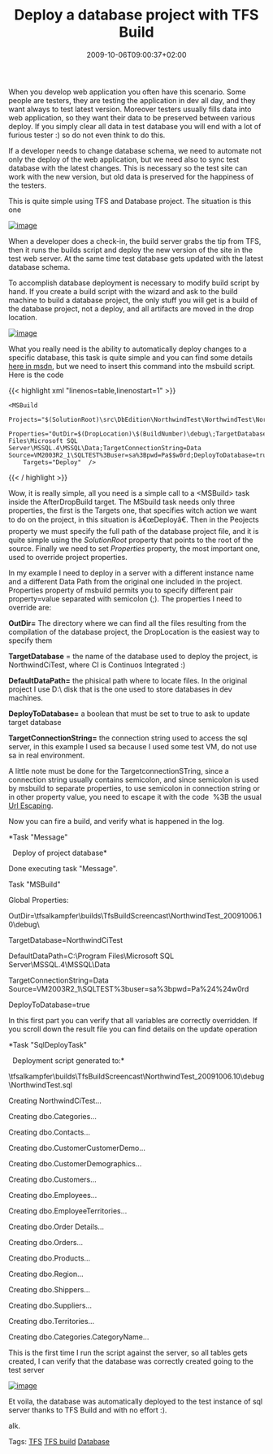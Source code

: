 ﻿---
title: "Deploy a database project with TFS Build"
description: ""
date: 2009-10-06T09:00:37+02:00
draft: false
tags: [Tfs,TFS Build]
categories: [Team Foundation Server]
---
When you develop web application you often have this scenario. Some people are testers, they are testing the application in dev all day, and they want always to test latest version. Moreover testers usually fills data into web application, so they want their data to be preserved between various deploy. If you simply clear all data in test database you will end with a lot of furious tester :) so do not even think to do this.

If a developer needs to change database schema, we need to automate not only the deploy of the web application, but we need also to sync test database with the latest changes. This is necessary so the test site can work with the new version, but old data is preserved for the happiness of the testers.

This is quite simple using TFS and Database project. The situation is this one

[![image](https://www.codewrecks.com/blog/wp-content/uploads/2009/10/image-thumb.png "image")](https://www.codewrecks.com/blog/wp-content/uploads/2009/10/image.png)

When a developer does a check-in, the build server grabs the tip from TFS, then it runs the builds script and deploy the new version of the site in the test web server. At the same time test database gets updated with the latest database schema.

To accomplish database deployment is necessary to modify build script by hand. If you create a build script with the wizard and ask to the build machine to build a database project, the only stuff you will get is a build of the database project, not a deploy, and all artifacts are moved in the drop location.

[![image](https://www.codewrecks.com/blog/wp-content/uploads/2009/10/image-thumb1.png "image")](https://www.codewrecks.com/blog/wp-content/uploads/2009/10/image1.png)

What you really need is the ability to automatically deploy changes to a specific database, this task is quite simple and you can find some details [here in msdn](http://msdn.microsoft.com/en-us/library/aa833165.aspx), but we need to insert this command into the msbuild script. Here is the code

{{< highlight xml "linenos=table,linenostart=1" >}}
<Target Name="AfterDropBuild">
    <Message Text="Deploy of project database" />

    <MSBuild 
        Projects="$(SolutionRoot)\src\DbEdition\NorthwindTest\NorthwindTest\NorthwindTest.dbproj"
        Properties="OutDir=$(DropLocation)\$(BuildNumber)\debug\;TargetDatabase=NorthwindCiTest;DefaultDataPath=C:\Program Files\Microsoft SQL Server\MSSQL.4\MSSQL\Data;TargetConnectionString=Data Source=VM2003R2_1\SQLTEST%3Buser=sa%3Bpwd=Pa$$w0rd;DeployToDatabase=true;" 
        Targets="Deploy"  />
</Target>{{< / highlight >}}

<!-- Code inserted with Steve Dunn's Windows Live Writer Code Formatter Plugin.  http://dunnhq.com -->

Wow, it is really simple, all you need is a simple call to a &lt;MSBuild&gt; task inside the AfterDropBuild target. The MSbuild task needs only three properties, the first is the Targets one, that specifies witch action we want to do on the project, in this situation is â€œDeployâ€. Then in the Peojects property we must specify the full path of the database project file, and it is quite simple using the *SolutionRoot* property that points to the root of the source. Finally we need to set *Properties* property, the most important one, used to override project properties.

In my example I need to deploy in a server with a different instance name and a different Data Path from the original one included in the project. Properties property of msbuild permits you to specify different pair property=value separated with semicolon (;). The properties I need to override are:

 **OutDir=** The directory where we can find all the files resulting from the compilation of the database project, the DropLocation is the easiest way to specify them

 **TargetDatabase** = the name of the database used to deploy the project, is NorthwindCiTest, where CI is Continuos Integrated :)

 **DefaultDataPath=** the phisical path where to locate files. In the original project I use D:\ disk that is the one used to store databases in dev machines.

 **DeployToDatabase=** a boolean that must be set to true to ask to update target database

 **TargetConnectionString=** the connection string used to access the sql server, in this example I used sa because I used some test VM, do not use sa in real environment.

A little note must be done for the TargetconnectionSTring, since a connection string usually contains semicolon, and since semicolon is used by msbuild to separate properties, to use semicolon in connection string or in other property value, you need to escape it with the code  %3B the usual [Url Escaping](http://www.december.com/html/spec/esccodes.html).

Now you can fire a build, and verify what is happened in the log.

*Task "Message"  
  
  Deploy of project database*

Done executing task "Message".

Task "MSBuild"

Global Properties:

OutDir=\\tfsalkampfer\builds\TfsBuildScreencast\NorthwindTest\_20091006.10\debug\

TargetDatabase=NorthwindCiTest

DefaultDataPath=C:\Program Files\Microsoft SQL Server\MSSQL.4\MSSQL\Data

TargetConnectionString=Data Source=VM2003R2\_1\SQLTEST%3buser=sa%3bpwd=Pa%24%24w0rd

DeployToDatabase=true

In this first part you can verify that all variables are correctly overridden. If you scroll down the result file you can find details on the update operation

*Task "SqlDeployTask"  
  
  Deployment script generated to:*

\\tfsalkampfer\builds\TfsBuildScreencast\NorthwindTest\_20091006.10\debug\NorthwindTest.sql

Creating NorthwindCiTest…

Creating dbo.Categories…

Creating dbo.Contacts…

Creating dbo.CustomerCustomerDemo…

Creating dbo.CustomerDemographics…

Creating dbo.Customers…

Creating dbo.Employees…

Creating dbo.EmployeeTerritories…

Creating dbo.Order Details…

Creating dbo.Orders…

Creating dbo.Products…

Creating dbo.Region…

Creating dbo.Shippers…

Creating dbo.Suppliers…

Creating dbo.Territories…

Creating dbo.Categories.CategoryName…

This is the first time I run the script against the server, so all tables gets created, I can verify that the database was correctly created going to the test server

[![image](https://www.codewrecks.com/blog/wp-content/uploads/2009/10/image-thumb2.png "image")](https://www.codewrecks.com/blog/wp-content/uploads/2009/10/image2.png)

Et voila, the database was automatically deployed to the test instance of sql server thanks to TFS Build and with no effort :).

alk.

Tags: [TFS](http://technorati.com/tag/TFS) [TFS build](http://technorati.com/tag/TFS%20build) [Database](http://technorati.com/tag/Database)
